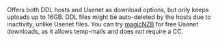 Offers both DDL hosts and Usenet as download options, but only keeps uploads up to 16GB. DDL files might be auto-deleted by the hosts due to inactivity, unlike Usenet files. You can try [magicNZB](https://magicnzb.com/) for free Usenet downloads, as it allows temp-mails and does not require a CC.